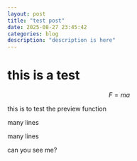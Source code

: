 ```yaml
---
layout: post
title: "test post"
date: 2025-08-27 23:45:42
categories: blog
description: "description is here"
---
```


# this is a test
$$ F = m a $$

this is to test the preview function

many lines

many lines 

can you see me?